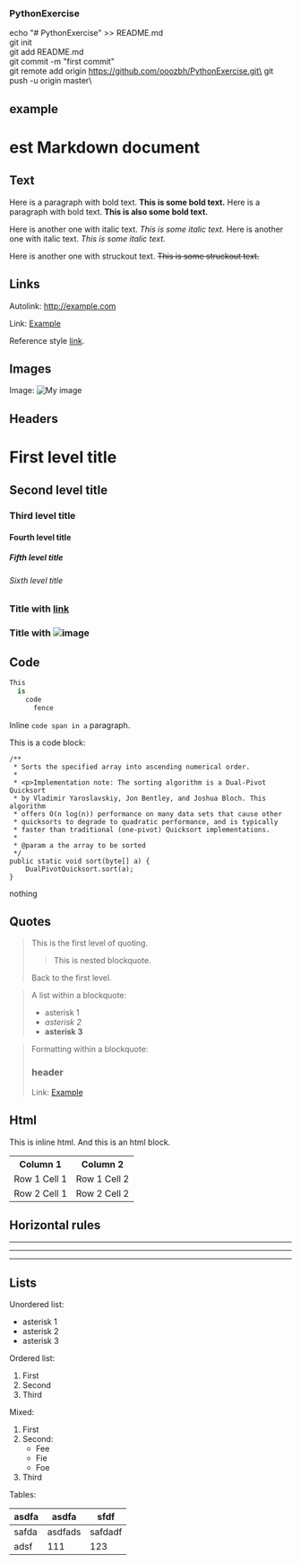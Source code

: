 ### PythonExercise ###
echo "# PythonExercise" >> README.md\
git init\
git add README.md\
git commit -m "first commit"\
git remote add origin https://github.com/ooozbh/PythonExercise.git\
git push -u origin master\

## example ##


est Markdown document
=====================

Text
----

Here is a paragraph with bold text. **This is some bold text.** Here is a
paragraph with bold text. __This is also some bold text.__

Here is another one with italic text. *This is some italic text.* Here is
another one with italic text. _This is some italic text._

Here is another one with struckout text. ~~This is some struckout text.~~


Links
-----

Autolink: <http://example.com>

Link: [Example](http://example.com)

Reference style [link][1].

[1]: http://example.com  "Example"
[2]: sadfadf "sdf"


Images
------

Image: ![My image](https://www.google.com/images/branding/googlelogo/1x/googlelogo_color_272x92dp.png)

Headers
-------

# First level title
## Second level title
### Third level title
#### Fourth level title
##### Fifth level title
###### Sixth level title

### Title with [link](http://localhost)
### Title with ![image](https://www.google.com/images/branding/googlelogo/1x/googlelogo_color_272x92dp.png)

Code
----

```python
This
  is
    code
      fence
```

Inline `code span in a` paragraph.

This is a code block:

    /**
     * Sorts the specified array into ascending numerical order.
     *
     * <p>Implementation note: The sorting algorithm is a Dual-Pivot Quicksort
     * by Vladimir Yaroslavskiy, Jon Bentley, and Joshua Bloch. This algorithm
     * offers O(n log(n)) performance on many data sets that cause other
     * quicksorts to degrade to quadratic performance, and is typically
     * faster than traditional (one-pivot) Quicksort implementations.
     *
     * @param a the array to be sorted
     */
    public static void sort(byte[] a) {
        DualPivotQuicksort.sort(a);
    }

nothing  
    
Quotes
------

> This is the first level of quoting.
>
> > This is nested blockquote.
>
> Back to the first level.

> A list within a blockquote:
>
> *	asterisk 1
> *	*asterisk 2*
> *	__asterisk 3__

> Formatting within a blockquote:
>
> ### header
> Link: [Example](http://example.com)



Html
-------

This is inline <span>html</html>.
And this is an html block.

<table>
  <tr>
    <th>Column 1</th>
    <th>Column 2</th>
  </tr>
  <tr>
    <td>Row 1 Cell 1</td>
    <td>Row 1 Cell 2</td>
  </tr>
  <tr>
    <td>Row 2 Cell 1</td>
    <td>Row 2 Cell 2</td>
  </tr>
</table>

Horizontal rules
----------------

---

___


***


Lists
-----

Unordered list:

*	asterisk 1
*	asterisk 2
*	asterisk 3


Ordered list:

1.	First
2.	Second
3.	Third


Mixed:

1. First
2. Second:
	* Fee
	* Fie
	* Foe
3. Third


Tables:

| asdfa     | asdfa     | sfdf      |
| ---       | ---       | ----      |
| safda     | asdfads   | safdadf   |
| adsf      | 111       | 123       |
